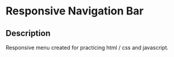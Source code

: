 <h1>Responsive Navigation Bar</h1>

## Description

Responsive menu created for practicing html / css and javascript.
  
